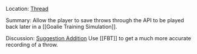 Location: [Thread](https://discord.com/channels/1092928496474521700/1125178598001750036)

Summary:
Allow the player to save throws through the API to be played back later in a [[Goalie Training Simulation]].

Discussion:
[Suggestion Addition](https://discord.com/channels/1092928496474521700/1125178598001750036/1125195542721482752) Use [[FBT]] to get a much more accurate recording of a throw. 


